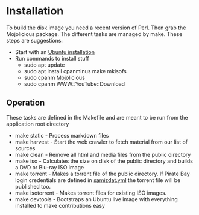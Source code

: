 # Installation

To build the disk image you need a recent version of Perl. Then grab the Mojolicious package.
The different tasks are managed by make. These steps are suggestions:

* Start with an [Ubuntu installation](https://ubuntu.com/)
* Run commands to install stuff
  * sudo apt update
  * sudo apt install cpanminus make mkisofs
  * sudo cpanm Mojolicious
  * sudo cpanm WWW::YouTube::Download


## Operation

These tasks are defined in the Makefile and are meant to be run from the application root directory

* make static - Process markdown files
* make harvest - Start the web crawler to fetch material from our list of sources
* make clean - Remove all html and media files from the public directory
* make iso - Calculates the size on disk of the public directory and builds a DVD or Blu-ray ISO image
* make torrent - Makes a torrent file of the public directory. If Pirate Bay login credentials are defined 
in [samizdat.yml](./samizdat.yml) the torrent file will be published too.
* make isotorrent - Makes torrent files for existing ISO images.
* make devtools - Bootstraps an Ubuntu live image with everything installed to make contributions easy